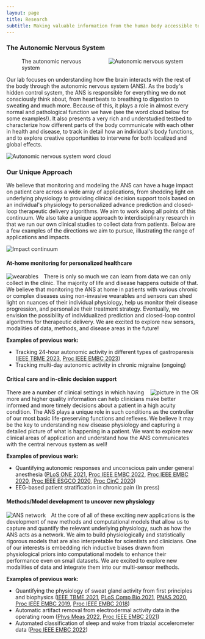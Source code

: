```yaml
---
layout: page
title: Research
subtitle: Making valuable information from the human body accessible to healthcare
---
```


### The Autonomic Nervous System

<figure>
<img src="/assets/img/ANS_overview.jpg"
style="float: right; margin-left: 2em;"
srcset="/assets/img/ANS_overview.jpg 1083w"
sizes="(min-width: 1501px) calc(10vw - 20px), ((min-width: 1101px) and (max-width: 1500px)) calc(20vw - 20px), ((min-width: 651px) and (max-width: 1100px)) calc(30vw - 20px), ((min-width: 300px) and (max-width: 650px)) calc(45vw - 20px), 150px"
alt="Autonomic nervous system">
<figcaption>The autonomic nervous system</figcaption>
</figure>

Our lab focuses on understanding how the brain interacts with the rest of the body through the autonomic nervous system (ANS). As the body's hidden control system, the ANS is responsible for everything we do not consciously think about, from heartbeats to breathing to digestion to sweating and much more. Because of this, it plays a role in almost every normal and pathological function we have (see the word cloud below for some examples!). It also presents a very rich and understudied testbed to characterize how different parts of the body communicate with each other in health and disease, to track in detail how an individual's body functions, and to explore creative opportunities to intervene for both localized and global effects. 

<img src="/assets/img/wordcloud.jpg"
srcset="/assets/img/wordcloud.jpg 2098w"
sizes="(min-width: 1501px) calc(23vw - 20px), ((min-width: 1101px) and (max-width: 1500px)) calc(33vw - 20px), ((min-width: 651px) and (max-width: 1100px)) calc(65vw - 20px), ((min-width: 300px) and (max-width: 650px)) calc(80vw - 20px), 150px"
alt="Autonomic nervous system word cloud">

### Our Unique Approach

We believe that monitoring and modeling the ANS can have a huge impact on patient care across a wide array of applications, from shedding light on underlying physiology to providing clinical decision support tools based on an individual's physiology to personalized advance prediction and closed-loop therapeutic delivery algorithms. We aim to work along all points of this continuum. We also take a unique approach to interdisciplinary research in that we run our own clinical studies to collect data from patients. Below are a few examples of the directions we aim to pursue, illustrating the range of applications and impacts. 

<img src="/assets/img/continuum.jpg"
srcset="/assets/img/continuum.jpg 3774w"
sizes="(min-width: 1501px) calc(90vw - 20px), ((min-width: 1101px) and (max-width: 1500px)) calc(95vw - 20px), ((min-width: 651px) and (max-width: 1100px)) calc(95vw - 20px), ((min-width: 300px) and (max-width: 650px)) calc(100vw - 20px), 150px"
alt="Impact continuum">

#### At-home monitoring for personalized healthcare

<img src="/assets/img/wearables.jpg"
style="float: left; margin-right: 1em;"
srcset="/assets/img/wearables.jpg 970w"
sizes="(min-width: 1501px) calc(7vw - 20px), ((min-width: 1101px) and (max-width: 1500px)) calc(11vw - 20px), ((min-width: 651px) and (max-width: 1100px)) calc(30vw - 20px), ((min-width: 300px) and (max-width: 650px)) calc(37vw - 20px), 150px"
alt="wearables">

There is only so much we can learn from data we can only collect in the clinic. The majority of life and disease happens outside of that. We believe that monitoring the ANS at home in patients with various chronic or complex diseases using non-invasive wearables and sensors can shed light on nuances of their individual physiology, help us monitor their disease progression, and personalize their treatment strategy. Eventually, we envision the possibility of individualized prediction and closed-loop control algorithms for therapeutic delivery. We are excited to explore new sensors, modalities of data, methods, and disease areas in the future! 

**Examples of previous work:**
- Tracking 24-hour autonomic activity in different types of gastroparesis ([IEEE TBME 2023](https://doi.org/10.1109/TBME.2023.3285491), [Proc IEEE EMBC 2023](https://arinex.com.au/EMBC/pdf/full-paper_709.pdf))
- Tracking multi-day autonomic activity in chronic migraine (ongoing)

#### Critical care and in-clinic decision support

<img src="/assets/img/OR_elayne.jpg"
style="float: right; margin-left: 1em;"
srcset="/assets/img/OR_elayne.jpg 1512w"
sizes="(min-width: 1501px) calc(11vw - 20px), ((min-width: 1101px) and (max-width: 1500px)) calc(16vw - 20px), ((min-width: 651px) and (max-width: 1100px)) calc(30vw - 20px), ((min-width: 300px) and (max-width: 650px)) calc(40vw - 20px), 150px"
alt="picture in the OR">

There are a number of clinical settings in which having more and higher quality information can help clinicians make better informed and more timely decisions about a patient in a high acuity condition. The ANS plays a unique role in such conditions as the controller of our most basic life-preserving functions and reflexes. We believe it may be the key to understanding new disease physiology and capturing a detailed picture of what is happening in a patient. We want to explore new clinical areas of application and understand how the ANS communicates with the central nervous system as well!

**Examples of previous work:**
- Quantifying autonomic responses and unconscious pain under general anesthesia ([PLoS ONE 2021](https://doi.org/10.1371/journal.pone.0254053), [Proc IEEE EMBC 2022](https://doi.org/10.1109/EMBC48229.2022.9871080), [Proc IEEE EMBC 2020](https://doi.org/10.1109/EMBC44109.2020.9175366), [Proc IEEE ESGCO 2020](https://doi.org/10.1109/ESGCO49734.2020.9158139), [Proc CinC 2020](https://doi.org/10.22489/CinC.2020.290))
- EEG-based patient stratification in chronic pain (In press)

#### Methods/Model development to uncover new physiology

<img src="/assets/img/ANS_network.jpg"
style="float: left; margin-right: 1em;"
srcset="/assets/img/ANS_network.jpg 502w"
sizes="(min-width: 1501px) calc(9vw - 20px), ((min-width: 1101px) and (max-width: 1500px)) calc(21vw - 20px), ((min-width: 651px) and (max-width: 1100px)) calc(36vw - 20px), ((min-width: 300px) and (max-width: 650px)) calc(46vw - 20px), 150px"
alt="ANS network">

At the core of all of these exciting new applications is the development of new methods and computational models that allow us to capture and quantify the relevant underlying physiology, such as how the ANS acts as a network. We aim to build physiologically and statistically rigorous models that are also interpretable for scientists and clinicians. One of our interests is embedding rich inductive biases drawn from physiological priors into computational models to enhance their performance even on small datasets. We are excited to explore new modalities of data and integrate them into our multi-sensor methods.
 

**Examples of previous work:**
- Quantifying the physiology of sweat gland activity from first principles and biophysics ([IEEE TBME 2021](https://doi.org/10.1109/TBME.2021.3071366), [PLoS Comp Bio 2021](https://doi.org/10.1371/journal.pcbi.1009099), [PNAS 2020](https://doi.org/10.1073/pnas.2004403117), [Proc IEEE EMBC 2019](https://doi.org/10.1109/EMBC.2019.8857757), [Proc IEEE EMBC 2018](https://doi.org/10.1109/EMBC.2018.8512211))
- Automatic artifact removal from electrodermal activity data in the operating room ([Phys Meas 2022](https://doi.org/10.1088/1361-6579/ac92bd), [Proc IEEE EMBC 2021](https://doi.org/10.1109/EMBC46164.2021.9630535))
- Automated classification of sleep and wake from triaxial accelerometer data ([Proc IEEE EMBC 2022](https://doi.org/10.1109/EMBC48229.2022.9871823))



